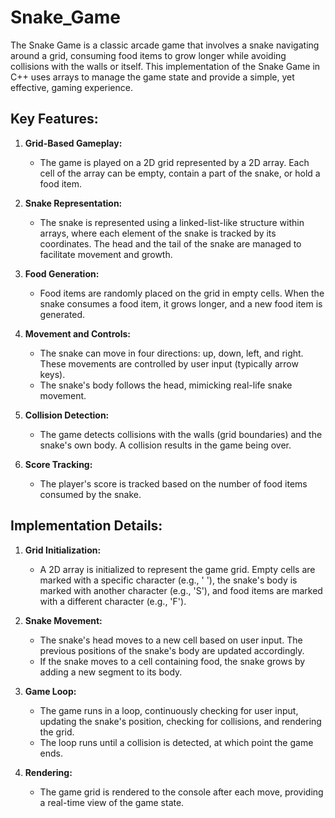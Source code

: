 # Snake_Game

The Snake Game is a classic arcade game that involves a snake navigating around a grid, consuming food items to grow longer while avoiding collisions with the walls or itself. This implementation of the Snake Game in C++ uses arrays to manage the game state and provide a simple, yet effective, gaming experience.

## Key Features:

1. **Grid-Based Gameplay:**
    - The game is played on a 2D grid represented by a 2D array. Each cell of the array can be empty, contain a part of the snake, or hold a food item.

2. **Snake Representation:**
    - The snake is represented using a linked-list-like structure within arrays, where each element of the snake is tracked by its coordinates. The head and the tail of the       snake are managed to facilitate movement and growth.

3. **Food Generation:**
    - Food items are randomly placed on the grid in empty cells. When the snake consumes a food item, it grows longer, and a new food item is generated.

4. **Movement and Controls:**
    - The snake can move in four directions: up, down, left, and right. These movements are controlled by user input (typically arrow keys).
    - The snake's body follows the head, mimicking real-life snake movement.

5. **Collision Detection:**
    - The game detects collisions with the walls (grid boundaries) and the snake's own body. A collision results in the game being over.

6. **Score Tracking:**
    - The player's score is tracked based on the number of food items consumed by the snake.



## Implementation Details:

1. **Grid Initialization:**
    - A 2D array is initialized to represent the game grid. Empty cells are marked with a specific character (e.g., ' '), the snake's body is marked with another character         (e.g., 'S'), and food items are marked with a different character (e.g., 'F').

2. **Snake Movement:**
    - The snake's head moves to a new cell based on user input. The previous positions of the snake's body are updated accordingly.
    - If the snake moves to a cell containing food, the snake grows by adding a new segment to its body.

3. **Game Loop:**
    - The game runs in a loop, continuously checking for user input, updating the snake's position, checking for collisions, and rendering the grid.
    - The loop runs until a collision is detected, at which point the game ends.

4. **Rendering:**
    - The game grid is rendered to the console after each move, providing a real-time view of the game state.
